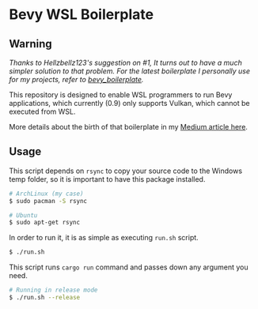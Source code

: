 # Bevy WSL Boilerplate

## Warning

*Thanks to Hellzbellz123's suggestion on #1, It turns out to have a much simpler solution to that problem. 
For the latest boilerplate I personally use for my projects, refer to [bevy_boilerplate](https://github.com/EduardoRodriguesF/bevy_boilerplate).*

This repository is designed to enable WSL programmers to run Bevy applications, which currently (0.9) only supports Vulkan, which cannot be executed from WSL.

More details about the birth of that boilerplate in my [Medium article here](https://medium.com/@EduardoRodriguesF/developing-rust-games-in-wsl-677cd1f37bc1).

## Usage

This script depends on `rsync` to copy your source code to the Windows temp folder, so it is important to have this package installed.

```bash
# ArchLinux (my case)
$ sudo pacman -S rsync

# Ubuntu
$ sudo apt-get rsync
```

In order to run it, it is as simple as executing `run.sh` script.

```bash
$ ./run.sh
```

This script runs `cargo run` command and passes down any argument you need.

```bash
# Running in release mode
$ ./run.sh --release
```
